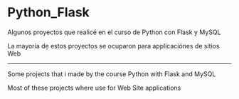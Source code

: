 # Python_Flask

Algunos proyectos que realicé en el curso de Python con Flask y MySQL

La mayoría de estos proyectos se ocuparon para applicaciónes de sitios Web

-------------------------------------------------------------------------------

Some projects that i made by the course Python with Flask and MySQL

Most of these projects where use for Web Site applications
